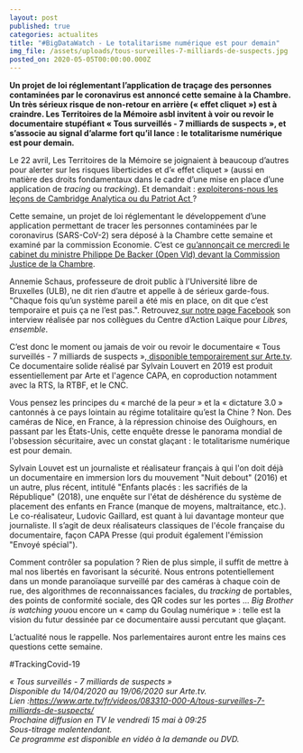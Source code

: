 ```yaml
---
layout: post
published: true
categories: actualites
title: "#BigDataWatch - Le totalitarisme numérique est pour demain"
img_file: /assets/uploads/tous-surveilles-7-milliards-de-suspects.jpg
posted_on: 2020-05-05T00:00:00.000Z
---
```

**Un projet de loi réglementant l’application de traçage des personnes contaminées par le coronavirus est annoncé cette semaine à la Chambre. Un très sérieux risque de non-retour en arrière (« effet cliquet ») est à craindre. Les Territoires de la Mémoire asbl invitent à voir ou revoir le documentaire stupéfiant « Tous surveillés - 7 milliards de suspects », et s’associe au signal d’alarme fort qu’il lance : le totalitarisme numérique est pour demain.**

Le 22 avril, Les Territoires de la Mémoire se joignaient à beaucoup d’autres pour alerter sur les risques liberticides et d’« effet cliquet » (aussi en matière des droits fondamentaux dans le cadre d’une mise en place d’une application de *tracing* ou *tracking*). Et demandait : [exploiterons-nous les leçons de Cambridge Analytica ou du Patriot Act ](https://www.territoires-memoire.be/actualites/2020/04/bigdatawatch-droits-fondamentaux-et-tracing-gare-a-l-effet-cliquet/)?

Cette semaine, un projet de loi réglementant le développement d’une application permettant de tracer les personnes contaminées par le coronavirus (SARS-CoV-2) sera déposé à la Chambre cette semaine et examiné par la commission Economie. C’est ce [qu’annonçait ce mercredi le cabinet du ministre Philippe De Backer (Open Vld) devant la Commission Justice de la Chambre](https://www.rtbf.be/info/belgique/detail_coronavirus-un-projet-de-loi-sur-une-application-de-tracing-sera-depose-a-la-chambre?id=10491908).

Annemie Schaus, professeure de droit public à l'Université libre de Bruxelles (ULB), ne dit rien d’autre et appelle à de sérieux garde-fous. "Chaque fois qu’un système pareil a été mis en place, on dit que c’est temporaire et puis ça ne l’est pas.". Retrouvez[ sur notre page Facebook](https://www.facebook.com/territoires.memoire/posts/3145859215466092) son interview réalisée par nos collègues du Centre d’Action Laïque pour *Libres, ensemble*.

C’est donc le moment ou jamais de voir ou revoir le documentaire « Tous surveillés - 7 milliards de suspects »,[ disponible temporairement sur Arte.tv](https://www.arte.tv/fr/videos/083310-000-A/tous-surveilles-7-milliards-de-suspects/). Ce documentaire solide réalisé par Sylvain Louvert en 2019 est produit essentiellement par Arte et l'agence CAPA, en coproduction notamment avec la RTS, la RTBF, et le CNC.

Vous pensez les principes du « marché de la peur » et la « dictature 3.0 » cantonnés à ce pays lointain au régime totalitaire qu’est la Chine ? Non. Des caméras de Nice, en France, à la répression chinoise des Ouïghours, en passant par les États-Unis, cette enquête dresse le panorama mondial de l'obsession sécuritaire, avec un constat glaçant : le totalitarisme numérique est pour demain.

Sylvain Louvet est un journaliste et réalisateur français à qui l'on doit déjà un documentaire en immersion lors du mouvement "Nuit debout" (2016) et un autre, plus récent, intitulé "Enfants placés : les sacrifiés de la République" (2018), une enquête sur l'état de déshérence du système de placement des enfants en France (manque de moyens, maltraitance, etc.). Le co-réalisateur, Ludovic Gaillard, est quant à lui davantage monteur que journaliste. Il s’agit de deux réalisateurs classiques de l'école française du documentaire, façon CAPA Presse (qui produit également l'émission "Envoyé spécial").

Comment contrôler sa population ? Rien de plus simple, il suffit de mettre à mal nos libertés en favorisant la sécurité. Nous entrons potentiellement dans un monde paranoïaque surveillé par des caméras à chaque coin de rue, des algorithmes de reconnaissances faciales, du *tracking* de portables, des points de conformité sociale, des QR codes sur les portes ... *Big Brother is watching you*ou encore un « camp du Goulag numérique » : telle est la vision du futur dessinée par ce documentaire aussi percutant que glaçant.

L’actualité nous le rappelle. Nos parlementaires auront entre les mains ces questions cette semaine.

\#TrackingCovid-19

*« Tous surveillés - 7 milliards de suspects »*\
*Disponible du 14/04/2020 au 19/06/2020 sur Arte.tv.*\
*Lien :<https://www.arte.tv/fr/videos/083310-000-A/tous-surveilles-7-milliards-de-suspects/>*\
*Prochaine diffusion en TV le vendredi 15 mai à 09:25*\
*Sous-titrage malentendant.*\
*Ce programme est disponible en vidéo à la demande ou DVD.*